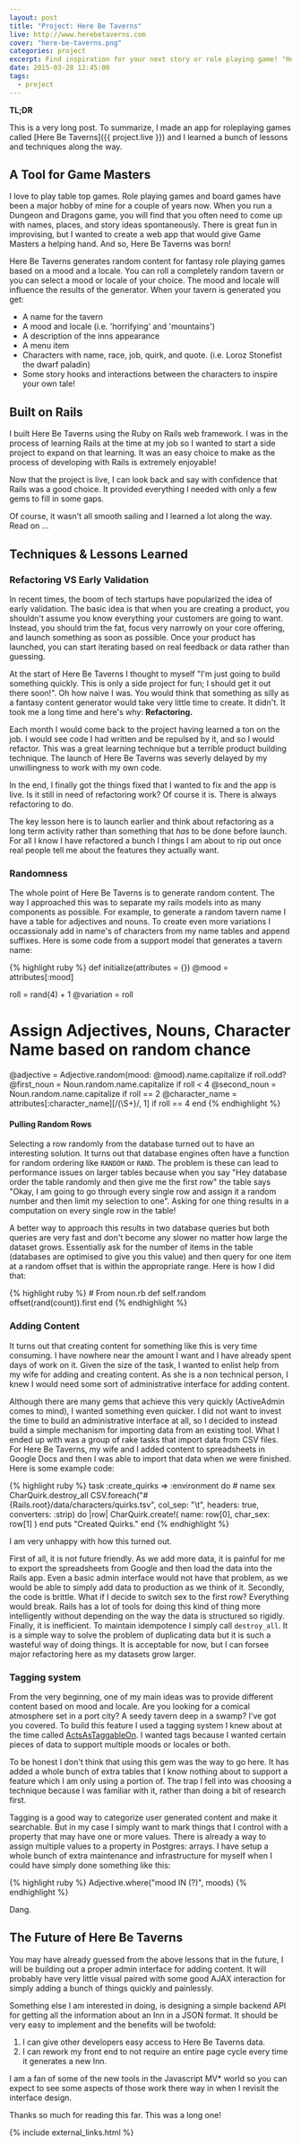 ```yaml
---
layout: post
title: "Project: Here Be Taverns"
live: http://www.herebetaverns.com
cover: "here-be-taverns.png"
categories: project
excerpt: Find inspiration for your next story or role playing game! "Here Be Taverns" generates random fantasy taverns to suit your mood and your story's setting. Read on for a discussion about what I learned building this super fun Ruby on Rails application.
date: 2015-03-28 12:45:00
tags:
  - project
---
```


**TL;DR**

This is a very long post. To summarize, I made an app for roleplaying games called [Here Be Taverns]({{ project.live }}) and I learned a bunch of lessons and techniques along the way.

## A Tool for Game Masters

I love to play table top games. Role playing games and board games have been a major hobby of mine for a couple of years now. When you run a Dungeon and Dragons game, you will find that you often need to come up with names, places, and story ideas spontaneously. There is great fun in improvising, but I wanted to create a web app that would give Game Masters a helping hand. And so, Here Be Taverns was born!

Here Be Taverns generates random content for fantasy role playing games based on a mood and a locale. You can roll a completely random tavern or you can select a mood or locale of your choice. The mood and locale will influence the results of the generator. When your tavern is generated you get:

* A name for the tavern
* A mood and locale (i.e. 'horrifying' and 'mountains')
* A description of the inns appearance
* A menu item
* Characters with name, race, job, quirk, and quote. (i.e. Loroz Stonefist the dwarf paladin)
* Some story hooks and interactions between the characters to inspire your own tale!

## Built on Rails

I built Here Be Taverns using the Ruby on Rails web framework. I was in the process of learning Rails at the time at my job so I wanted to start a side project to expand on that learning. It was an easy choice to make as the process of developing with Rails is extremely enjoyable!

Now that the project is live, I can look back and say with confidence that Rails was a good choice. It provided everything I needed with only a few gems to fill in some gaps.

Of course, it wasn't all smooth sailing and I learned a lot along the way. Read on ...

## Techniques & Lessons Learned

### Refactoring VS Early Validation

In recent times, the boom of tech startups have popularized the idea of early validation. The basic idea is that when you are creating a product, you shouldn't assume you know everything your customers are going to want. Instead, you should trim the fat, focus very narrowly on your core offering, and launch something as soon as possible. Once your product has launched, you can start iterating based on real feedback or data rather than guessing.

At the start of Here Be Taverns I thought to myself "I'm just going to build something quickly. This is only a side project for fun; I should get it out there soon!". Oh how naive I was. You would think that something as silly as a fantasy content generator would take very little time to create. It didn't. It took me a long time and here's why: **Refactoring.**

Each month I would come back to the project having learned a ton on the job. I would see code I had written and be repulsed by it, and so I would refactor. This was a great learning technique but a terrible product building technique. The launch of Here Be Taverns was severly delayed by my unwillingness to work with my own code.

In the end, I finally got the things fixed that I wanted to fix and the app is live. Is it still in need of refactoring work? Of course it is. There is always refactoring to do.

The key lesson here is to launch earlier and think about refactoring as a long term activity rather than something that *has* to be done before launch. For all I know I have refactored a bunch I things I am about to rip out once real people tell me about the features they actually want.

### Randomness

The whole point of Here Be Taverns is to generate random content. The way I approached this was to separate my rails models into as many components as possible. For example, to generate a random tavern name I have a table for adjectives and nouns. To create even more variations I occassionaly add in name's of characters from my name tables and append suffixes. Here is some code from a support model that generates a tavern name:

<div>
{% highlight ruby %}
def initialize(attributes = {})
  @mood = attributes[:mood]

  roll = rand(4) + 1
  @variation = roll

  # Assign Adjectives, Nouns, Character Name based on random chance
  @adjective = Adjective.random(mood: @mood).name.capitalize if roll.odd?
  @first_noun = Noun.random.name.capitalize if roll < 4
  @second_noun = Noun.random.name.capitalize if roll == 2
  @character_name = attributes[:character_name][/(\S+)/, 1] if roll == 4
end
{% endhighlight %}
</div>

#### Pulling Random Rows

Selecting a row randomly from the database turned out to have an interesting solution. It turns out that database engines often have a function for random ordering like `RANDOM` or `RAND`. The problem is these can lead to performance issues on larger tables because when you say "Hey database order the table randomly and then give me the first row" the table says "Okay, I am going to go through every single row and assign it a random number and then limit my selection to one". Asking for one thing results in a computation on every single row in the table!

A better way to approach this results in two database queries but both queries are very fast and don't become any slower no matter how large the dataset grows. Essentially ask for the number of items in the table (databases are optimised to give you this value) and then query for one item at a random offset that is within the appropriate range. Here is how I did that:

<div>
{% highlight ruby %}
# From noun.rb
def self.random
  offset(rand(count)).first
end
{% endhighlight %}
</div>

### Adding Content

It turns out that creating content for something like this is very time consuming. I have nowhere near the amount I want and I have already spent days of work on it. Given the size of the task, I wanted to enlist help from my wife for adding and creating content. As she is a non technical person, I knew I would need some sort of administrative interface for adding content.

Although there are many gems that achieve this very quickly (ActiveAdmin comes to mind), I wanted something even quicker. I did not want to invest the time to build an administrative interface at all, so I decided to instead build a simple mechanism for importing data from an existing tool. What I ended up with was a group of rake tasks that import data from CSV files. For Here Be Taverns, my wife and I added content to spreadsheets in Google Docs and then I was able to import that data when we were finished. Here is some example code:

<div>
{% highlight ruby %}
task :create_quirks => :environment do
  # name sex
  CharQuirk.destroy_all
  CSV.foreach("#{Rails.root}/data/characters/quirks.tsv", col_sep: "\t", headers: true, converters: :strip) do |row|
    CharQuirk.create!( name: row[0], char_sex: row[1] )
  end
  puts "Created Quirks."
end
{% endhighlight %}
</div>

I am very unhappy with how this turned out.

First of all, it is not future friendly. As we add more data, it is painful for me to export the spreadsheets from Google and then load the data into the Rails app. Even a basic admin interface would not have that problem, as we would be able to simply add data to production as we think of it. Secondly, the code is brittle. What if I decide to switch sex to the first row? Everything would break. Rails has a lot of tools for doing this kind of thing more intelligently without depending on the way the data is structured so rigidly. Finally, it is inefficient. To maintain idempotence I simply call `destroy_all`. It is a simple way to solve the problem of duplicating data but it is such a wasteful way of doing things. It is acceptable for now, but I can forsee major refactoring here as my datasets grow larger.

### Tagging system

From the very beginning, one of my main ideas was to provide different content based on mood and locale. Are you looking for a comical atmosphere set in a port city? A seedy tavern deep in a swamp? I've got you covered. To build this feature I used a tagging system I knew about at the time called [ActsAsTaggableOn](https://github.com/mbleigh/acts-as-taggable-on). I wanted tags because I wanted certain pieces of data to support multiple moods or locales or both.

To be honest I don't think that using this gem was the way to go here. It has added a whole bunch of extra tables that I know nothing about to support a feature which I am only using a portion of. The trap I fell into was choosing a technique because I was familiar with it, rather than doing a bit of research first.

Tagging is a good way to categorize user generated content and make it searchable. But in my case I simply want to mark things that I control with a property that may have one or more values. There is already a way to assign multiple values to a property in Postgres: arrays.
I have setup a whole bunch of extra maintenance and infrastructure for myself when I could have simply done something like this:

<div>
{% highlight ruby %}
Adjective.where("mood IN (?)", moods)
{% endhighlight %}
</div>

Dang.

## The Future of Here Be Taverns

You may have already guessed from the above lessons that in the future, I will be building out a proper admin interface for adding content. It will probably have very little visual paired with some good AJAX interaction for simply adding a bunch of things quickly and painlessly.

Something else I am interested in doing, is designing a simple backend API for getting all the information about an Inn in a JSON format. It should be very easy to implement and the benefits will be twofold:

1. I can give other developers easy access to Here Be Taverns data.
2. I can rework my front end to not require an entire page cycle every time it generates a new Inn.

I am a fan of some of the new tools in the Javascript MV\* world so you can expect to see some aspects of those work there way in when I revisit the interface design.

Thanks so much for reading this far. This was a long one!

{% include external_links.html %}
